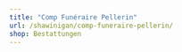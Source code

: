 ```yaml
---
title: "Comp Funéraire Pellerin"
url: /shawinigan/comp-funeraire-pellerin/
shop: Bestattungen
---
```

